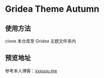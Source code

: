# Gridea Theme Autumn

## 使用方法

clone 本仓库至 Gridea 主题文件夹内


## 预览地址

参考本人博客：[xxxuuu.me](https://xxxuuu.me/)